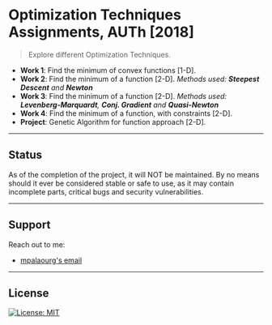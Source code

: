 # Optimization Techniques Assignments, AUTh [2018]
> Explore different Optimization Techniques.

<p align="justify">
<ul>
<li> <b>Work 1</b>: Find the minimum of convex functions [1-D]. </li>
<li> <b>Work 2</b>: Find the minimum of a function [2-D]. <i>Methods used: <b>Steepest Descent</b> and <b>Newton</b></i></li>
<li> <b>Work 3</b>: Find the minimum of a function [2-D]. <i>Methods used: <b>Levenberg-Marquardt</b>, <b>Conj. Gradient</b> and <b>Quasi-Newton</b></i></li>
<li> <b>Work 4</b>: Find the minimum of a function, with constraints [2-D]. </li>
<li> <b>Project</b>: Genetic Algorithm for function approach [2-D]. </li>
</ul> </p>

---

## Status

As of the completion of the project, it will NOT be maintained. By no means should it ever be considered stable or safe to use, as it may contain incomplete parts, critical bugs and security vulnerabilities.

---

## Support

Reach out to me:

- [mpalaourg's email](mailto:gbalaouras@gmail.com "gbalaouras@gmail.com")

---

## License

[![License: MIT](https://img.shields.io/badge/License-MIT-yellow.svg)](https://github.com/mpalaourg/Optimization_Techniques/blob/master/LICENSE)

